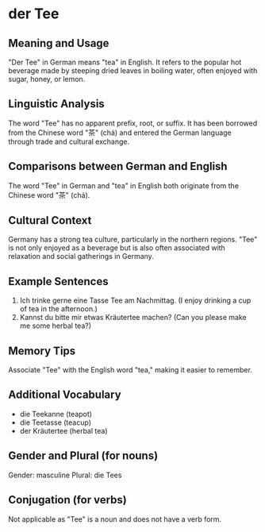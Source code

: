 # der Tee
## Meaning and Usage
"Der Tee" in German means "tea" in English. It refers to the popular hot beverage made by steeping dried leaves in boiling water, often enjoyed with sugar, honey, or lemon.

## Linguistic Analysis
The word "Tee" has no apparent prefix, root, or suffix. It has been borrowed from the Chinese word "茶" (chá) and entered the German language through trade and cultural exchange.

## Comparisons between German and English
The word "Tee" in German and "tea" in English both originate from the Chinese word "茶" (chá).

## Cultural Context
Germany has a strong tea culture, particularly in the northern regions. "Tee" is not only enjoyed as a beverage but is also often associated with relaxation and social gatherings in Germany.

## Example Sentences
1. Ich trinke gerne eine Tasse Tee am Nachmittag. (I enjoy drinking a cup of tea in the afternoon.)
2. Kannst du bitte mir etwas Kräutertee machen? (Can you please make me some herbal tea?)

## Memory Tips
Associate "Tee" with the English word "tea," making it easier to remember.

## Additional Vocabulary
- die Teekanne (teapot)
- die Teetasse (teacup)
- der Kräutertee (herbal tea)

## Gender and Plural (for nouns)
Gender: masculine
Plural: die Tees

## Conjugation (for verbs)
Not applicable as "Tee" is a noun and does not have a verb form.